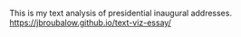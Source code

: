 This is my text analysis of presidential inaugural addresses.
https://jbroubalow.github.io/text-viz-essay/
